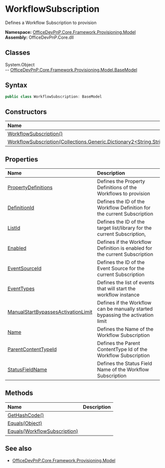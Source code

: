 # WorkflowSubscription
Defines a Workflow Subscription to provision  

**Namespace:** [OfficeDevPnP.Core.Framework.Provisioning.Model](OfficeDevPnP.Core.Framework.Provisioning.Model.md)  
**Assembly:** OfficeDevPnP.Core.dll  
## Classes
System.Object  
-- [OfficeDevPnP.Core.Framework.Provisioning.Model.BaseModel](OfficeDevPnP.Core.Framework.Provisioning.Model.BaseModel.md)
## Syntax
```C#
public class WorkflowSubscription: BaseModel
```
## Constructors
|**Name**|**Description**|
|:-----|:-----|
| [WorkflowSubscription()](WorkflowSubscriptionconstructor1details.md) | 
| [WorkflowSubscription(Collections.Generic.Dictionary2<String,String>)](WorkflowSubscriptionconstructor1details.md) | 
## Properties
|**Name**|**Description**|
|:-----|:-----|
| [PropertyDefinitions](WorkflowSubscription.PropertyDefinitions.md) | Defines the Property Definitions of the Workflows to provision
| [DefinitionId](WorkflowSubscription.DefinitionId.md) | Defines the ID of the Workflow Definition for the current Subscription
| [ListId](WorkflowSubscription.ListId.md) | Defines the ID of the target list/library for the current Subscription,
| [Enabled](WorkflowSubscription.Enabled.md) | Defines if the Workflow Definition is enabled for the current Subscription
| [EventSourceId](WorkflowSubscription.EventSourceId.md) | Defines the ID of the Event Source for the current Subscription
| [EventTypes](WorkflowSubscription.EventTypes.md) | Defines the list of events that will start the workflow instance
| [ManualStartBypassesActivationLimit](WorkflowSubscription.ManualStartBypassesActivationLimit.md) | Defines if the Workflow can be manually started bypassing the activation limit
| [Name](WorkflowSubscription.Name.md) | Defines the Name of the Workflow Subscription
| [ParentContentTypeId](WorkflowSubscription.ParentContentTypeId.md) | Defines the Parent ContentType Id of the Workflow Subscription
| [StatusFieldName](WorkflowSubscription.StatusFieldName.md) | Defines the Status Field Name of the Workflow Subscription
## Methods
|**Name**|**Description**|
|:-----|:-----|
| [GetHashCode()](WorkflowSubscriptionGetHashCode.md) | 
| [Equals(Object)](WorkflowSubscriptionEqualsObject.md) | 
| [Equals(WorkflowSubscription)](WorkflowSubscriptionEqualsWorkflowSubscription.md) | 
## See also
- [OfficeDevPnP.Core.Framework.Provisioning.Model](OfficeDevPnP.Core.Framework.Provisioning.Model.md)
